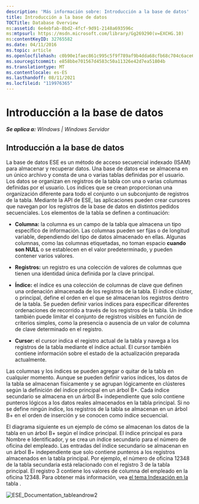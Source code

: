 ```yaml
---
description: 'Más información sobre: Introducción a la base de datos'
title: Introducción a la base de datos
TOCTitle: Database Overview
ms:assetid: 6e4ebfab-8bd2-4fcf-9d91-2148a693596c
ms:mtpsurl: https://msdn.microsoft.com/library/Gg269290(v=EXCHG.10)
ms:contentKeyID: 32765582
ms.date: 04/11/2016
ms.topic: article
ms.openlocfilehash: c0b90e1faec861c995c5f9f789af9b4dda68cfb68c704c6ace6d3b367a2e209f
ms.sourcegitcommit: e858bbe701567d4583c50a11326e42d7ea51804b
ms.translationtype: MT
ms.contentlocale: es-ES
ms.lasthandoff: 08/11/2021
ms.locfileid: "119976365"
---
```

# <a name="database-overview"></a>Introducción a la base de datos


_**Se aplica a:** Windows | Windows Servidor_

## <a name="database-overview"></a>Introducción a la base de datos

La base de datos ESE es un método de acceso secuencial indexado (ISAM) para almacenar y recuperar datos. Una base de datos ese se almacena en un único archivo y consta de una o varias tablas definidas por el usuario. Los datos se organizan en registros de la tabla con una o varias columnas definidas por el usuario. Los índices que se crean proporcionan una organización diferente para todo el conjunto o un subconjunto de registros de la tabla. Mediante la API de ESE, las aplicaciones pueden crear cursores que navegan por los registros de la base de datos en distintos pedidos secuenciales. Los elementos de la tabla se definen a continuación:

  - **Columna:** la columna es un campo de la tabla que almacena un tipo específico de información. Las columnas pueden ser fijas o de longitud variable, dependiendo del tipo de datos almacenado en ellas. Algunas columnas, como las columnas etiquetadas, no toman espacio **cuando son NULL** o se establecen en el valor predeterminado, y pueden contener varios valores.

  - **Registros:** un registro es una colección de valores de columnas que tienen una identidad única definida por la clave principal.

  - **Índice:** el índice es una colección de columnas de clave que definen una ordenación almacenada de los registros de la tabla. El índice clúster, o principal, define el orden en el que se almacenan los registros dentro de la tabla. Se pueden definir varios índices para especificar diferentes ordenaciones de recorrido a través de los registros de la tabla. Un índice también puede limitar el conjunto de registros visibles en función de criterios simples, como la presencia o ausencia de un valor de columna de clave determinado en el registro.

  - **Cursor:** el cursor indica el registro actual de la tabla y navega a los registros de la tabla mediante el índice actual. El cursor también contiene información sobre el estado de la actualización preparada actualmente.

Las columnas y los índices se pueden agregar o quitar de la tabla en cualquier momento. Aunque se pueden definir varios índices, los datos de la tabla se almacenan físicamente y se agrupan lógicamente en clústeres según la definición del índice principal en un árbol B+. Cada índice secundario se almacena en un árbol B+ independiente que solo contiene punteros lógicos a los datos reales almacenados en la tabla principal. Si no se define ningún índice, los registros de la tabla se almacenan en un árbol B+ en el orden de inserción y se conocen como índice secuencial.

El diagrama siguiente es un ejemplo de cómo se almacenan los datos de la tabla en un árbol B+ según el índice principal. El índice principal es para Nombre e Identificador, y se crea un índice secundario para el número de oficina del empleado. Las entradas del índice secundario se almacenan en un árbol B+ independiente que solo contiene punteros a los registros almacenados en la tabla principal. Por ejemplo, el número de oficina 12348 de la tabla secundaria está relacionado con el registro 3 de la tabla principal. El registro 3 contiene los valores de columna del empleado en la oficina 12348. Para obtener más información, vea [el tema Indexación en la](./indexing-in-the-table.md) tabla .

![ESE_Documentation_tableandrow2](images/Gg269290.ESE_Documentation_tableandrow2(EXCHG.10).gif "ESE_Documentation_tableandrow2")
